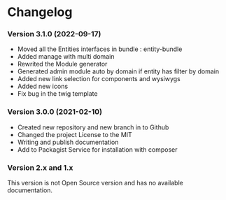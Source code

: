 Changelog
=========

### Version 3.1.0 (2022-09-17)
* Moved all the Entities interfaces in bundle  : entity-bundle
* Added manage with multi domain
* Rewrited the Module generator
* Generated admin module auto by domain if entity has filter by domain
* Added new link selection for components and wysiwygs
* Added new icons
* Fix bug in the twig template

### Version 3.0.0 (2021-02-10)
* Created new repository and new branch in to Github
* Changed the project License to the MIT
* Writing and publish documentation
* Add to Packagist Service for installation with composer

### Version 2.x and 1.x
This version is not Open Source version and has no available documentation.